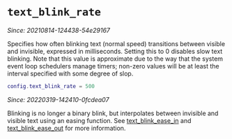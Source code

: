 # `text_blink_rate`

*Since: 20210814-124438-54e29167*

Specifies how often blinking text (normal speed) transitions between visible
and invisible, expressed in milliseconds.  Setting this to 0 disables slow text
blinking.  Note that this value is approximate due to the way that the system
event loop schedulers manage timers; non-zero values will be at least the
interval specified with some degree of slop.

```lua
config.text_blink_rate = 500
```

*Since: 20220319-142410-0fcdea07*

Blinking is no longer a binary blink, but interpolates between invisible and
visible text using an easing function.  See
[text_blink_ease_in](text_blink_ease_in.md) and
[text_blink_ease_out](text_blink_ease_out.md) for more information.

